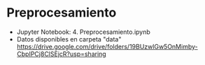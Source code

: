 # Preprocesamiento

- Jupyter Notebook: 4. Preprocesamiento.ipynb
- Datos disponibles en carpeta "data" https://drive.google.com/drive/folders/19BUzwlGw5OnMimby-CbpIPCj8ClSEjcR?usp=sharing
